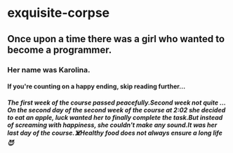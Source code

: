 # exquisite-corpse
## Once upon a time there was a girl who wanted to become a programmer.
### Her name was Karolina.
#### If you're counting on a happy ending, skip reading further...
##### The first week of the course passed peacefully.Second week not quite ... On the second day of the second week of the course at 2:02 she decided to eat an apple, luck wanted her to finally complete the task.But instead of screaming with happiness, she couldn't make any sound.It was her last day of the course.:skull_and_crossbones:Healthy food does not always ensure a long life:smiling_imp:
